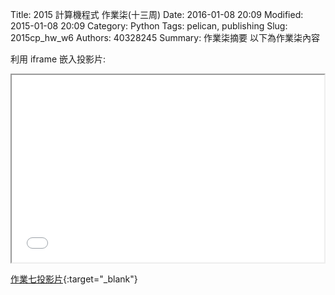 Title: 2015 計算機程式 作業柒(十三周)
Date: 2016-01-08 20:09
Modified: 2015-01-08 20:09
Category: Python
Tags: pelican, publishing
Slug: 2015cp_hw_w6
Authors: 40328245
Summary: 作業柒摘要
以下為作業柒內容

利用 iframe 嵌入投影片:

<iframe src="simplest7.html" width="500" height="300"></iframe>

[作業七投影片](simplest7.html){:target="_blank"}


